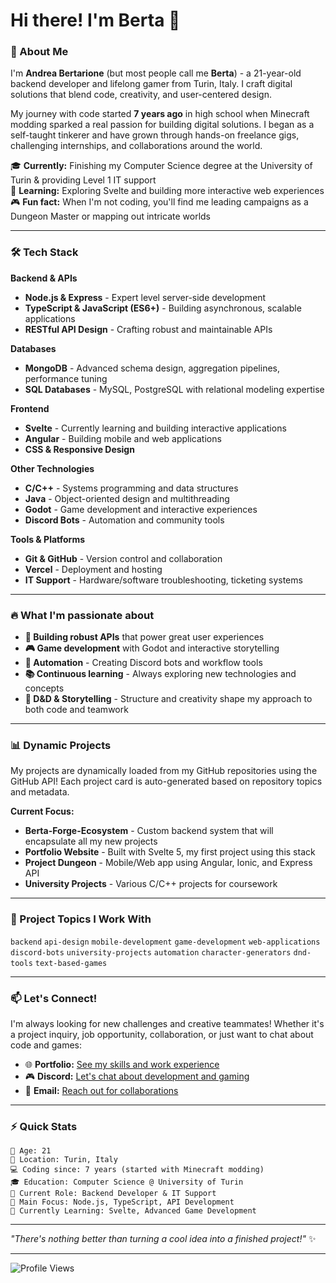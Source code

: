 # Hi there! I'm Berta 👋

### 🚀 About Me
I'm **Andrea Bertarione** (but most people call me **Berta**) - a 21-year-old backend developer and lifelong gamer from Turin, Italy. I craft digital solutions that blend code, creativity, and user-centered design.

My journey with code started **7 years ago** in high school when Minecraft modding sparked a real passion for building digital solutions. I began as a self-taught tinkerer and have grown through hands-on freelance gigs, challenging internships, and collaborations around the world.

🎓 **Currently:** Finishing my Computer Science degree at the University of Turin & providing Level 1 IT support  
🌱 **Learning:** Exploring Svelte and building more interactive web experiences  
🎮 **Fun fact:** When I'm not coding, you'll find me leading campaigns as a Dungeon Master or mapping out intricate worlds

---

### 🛠️ Tech Stack

**Backend & APIs**
- **Node.js & Express** - Expert level server-side development
- **TypeScript & JavaScript (ES6+)** - Building asynchronous, scalable applications
- **RESTful API Design** - Crafting robust and maintainable APIs

**Databases**
- **MongoDB** - Advanced schema design, aggregation pipelines, performance tuning
- **SQL Databases** - MySQL, PostgreSQL with relational modeling expertise

**Frontend**
- **Svelte** - Currently learning and building interactive applications
- **Angular** - Building mobile and web applications
- **CSS & Responsive Design**

**Other Technologies**
- **C/C++** - Systems programming and data structures
- **Java** - Object-oriented design and multithreading
- **Godot** - Game development and interactive experiences
- **Discord Bots** - Automation and community tools

**Tools & Platforms**
- **Git & GitHub** - Version control and collaboration
- **Vercel** - Deployment and hosting
- **IT Support** - Hardware/software troubleshooting, ticketing systems

---

### 🔥 What I'm passionate about

- **🔧 Building robust APIs** that power great user experiences
- **🎮 Game development** with Godot and interactive storytelling
- **🤖 Automation** - Creating Discord bots and workflow tools
- **📚 Continuous learning** - Always exploring new technologies and concepts
- **🎲 D&D & Storytelling** - Structure and creativity shape my approach to both code and teamwork

---

### 📊 Dynamic Projects

My projects are dynamically loaded from my GitHub repositories using the GitHub API! Each project card is auto-generated based on repository topics and metadata.

**Current Focus:**
- **Berta-Forge-Ecosystem** - Custom backend system that will encapsulate all my new projects
- **Portfolio Website** - Built with Svelte 5, my first project using this stack
- **Project Dungeon** - Mobile/Web app using Angular, Ionic, and Express API
- **University Projects** - Various C/C++ projects for coursework

---

### 🎯 Project Topics I Work With
`backend` `api-design` `mobile-development` `game-development` `web-applications` `discord-bots` `university-projects` `automation` `character-generators` `dnd-tools` `text-based-games`

---

### 📫 Let's Connect!

I'm always looking for new challenges and creative teammates! Whether it's a project inquiry, job opportunity, collaboration, or just want to chat about code and games:

- 🌐 **Portfolio:** [See my skills and work experience](https://portfolio-berta.vercel.app)
- 🎮 **Discord:** [Let's chat about development and gaming](https://discord.com/users/1402182554219712573)
- 📧 **Email:** [Reach out for collaborations](mailto:Andrea.bertarione@gmail.com?subject=Interested%20in%20working%20with%20you&body=Hi%20Andrea,%20Im%20interested%20in%20working%20with%20you!)

---

### ⚡ Quick Stats

```
🎂 Age: 21
📍 Location: Turin, Italy
💻 Coding since: 7 years (started with Minecraft modding)
🎓 Education: Computer Science @ University of Turin
🔧 Current Role: Backend Developer & IT Support
🎯 Main Focus: Node.js, TypeScript, API Development
🌱 Currently Learning: Svelte, Advanced Game Development
```

---

*"There's nothing better than turning a cool idea into a finished project!"* ✨

---

![Profile Views](https://komarev.com/ghpvc/?username=yourgithubusername&color=brightgreen)
